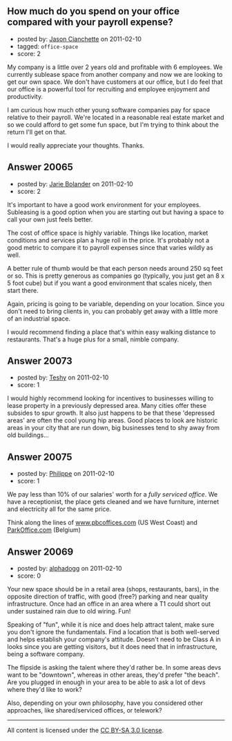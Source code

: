 ## How much do you spend on your office compared with your payroll expense?

- posted by: [Jason Cianchette](https://stackexchange.com/users/-1/277-jason-cianchette) on 2011-02-10
- tagged: `office-space`
- score: 2

My company is a little over 2 years old and profitable with 6 employees.  We currently sublease space from another company and now we are looking to get our own space.  We don't have customers at our office, but I do feel that our office is a powerful tool for recruiting and employee enjoyment and productivity.

I am curious how much other young software companies pay for space relative to their payroll. We're located in a reasonable real estate market and so we could afford to get some fun space, but I'm trying to think about the return I'll get on that.

I would really appreciate your thoughts.  Thanks.


## Answer 20065

- posted by: [Jarie Bolander](https://stackexchange.com/users/-1/585-jarie-bolander) on 2011-02-10
- score: 2

It's important to have a good work environment for your employees. Subleasing is a good option when you are starting out but having a space to call your own just feels better.

The cost of office space is highly variable. Things like location, market conditions and services plan a huge roll in the price. It's probably not a good metric to compare it to payroll expenses since that varies wildly as well.

A better rule of thumb would be that each person needs around 250 sq feet or so. This is pretty generous as companies go (typically, you just get an 8 x 5 foot cube) but if you want a good environment that scales nicely, then start there.

Again, pricing is going to be variable, depending on your location. Since you don't need to bring clients in, you can probably get away with a little more of an industrial space.

I would recommend finding a place that's within easy walking distance to restaurants. That's a huge plus for a small, nimble company.


## Answer 20073

- posted by: [Teshy](https://stackexchange.com/users/-1/7245-teshy) on 2011-02-10
- score: 1

I would highly recommend looking for incentives to businesses willing to lease property in a previously depressed area. Many cities offer these subsides to spur growth. It also just happens to be that these 'depressed areas' are often the cool young hip areas. Good places to look are historic areas in your city that are run down, big businesses tend to shy away from old buildings...


## Answer 20075

- posted by: [Philippe](https://stackexchange.com/users/-1/6113-philippe) on 2011-02-10
- score: 1

<p>We pay less than 10% of our salaries' worth for a <em>fully serviced office</em>. We have a receptionist, the place gets cleaned and we have furniture, internet and electricity all for the same price.</p>

<p>Think along the lines of <a href="http://www.pbcoffices.com" rel="nofollow">www.pbcoffices.com</a> (US West Coast) and <a href="http://www.parkoffice.com" rel="nofollow">ParkOffice.com</a> (Belgium)</p>



## Answer 20069

- posted by: [alphadogg](https://stackexchange.com/users/-1/3197-alphadogg) on 2011-02-10
- score: 0


Your new space should be in a retail area (shops, restaurants, bars), in the opposite direction of traffic, with good (free?) parking and near quality infrastructure. Once had an office in an area where a T1 could short out under sustained rain due to old wiring. Fun! 

Speaking of "fun", while it is nice and does help attract talent, make sure you don't ignore the fundamentals. Find a location that is both well-served and helps establish your company's attitude. Doesn't need to be Class A in looks since you are getting visitors, but it does need that in infrastructure, being a software company.

The flipside is asking the talent where they'd rather be. In some areas devs want to be "downtown", whereas in other areas, they'd prefer "the beach". Are you plugged in enough in your area to be able to ask a lot of devs where they'd like to work?

Also, depending on your own philosophy, have you considered other approaches, like shared/serviced offices, or telework?



---

All content is licensed under the [CC BY-SA 3.0 license](https://creativecommons.org/licenses/by-sa/3.0/).
